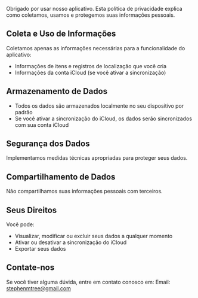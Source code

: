 # Política de Privacidade

Obrigado por usar nosso aplicativo. Esta política de privacidade explica como coletamos, usamos e protegemos suas informações pessoais.

## Coleta e Uso de Informações

Coletamos apenas as informações necessárias para a funcionalidade do aplicativo:
- Informações de itens e registros de localização que você cria
- Informações da conta iCloud (se você ativar a sincronização)

## Armazenamento de Dados

- Todos os dados são armazenados localmente no seu dispositivo por padrão
- Se você ativar a sincronização do iCloud, os dados serão sincronizados com sua conta iCloud

## Segurança dos Dados

Implementamos medidas técnicas apropriadas para proteger seus dados.

## Compartilhamento de Dados

Não compartilhamos suas informações pessoais com terceiros.

## Seus Direitos

Você pode:
- Visualizar, modificar ou excluir seus dados a qualquer momento
- Ativar ou desativar a sincronização do iCloud
- Exportar seus dados

## Contate-nos

Se você tiver alguma dúvida, entre em contato conosco em:
Email: stephenmtree@gmail.com 

<style>
    h1:first-of-type {
        display: none;
    }
